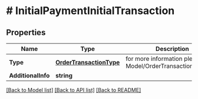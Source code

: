 # # InitialPaymentInitialTransaction


## Properties 


Name | Type | Description | Notes
------------ | ------------- | ------------- | -------------
**Type**| [**OrderTransactionType**](OrderTransactionType.md) |  for more information please, see Model/OrderTransactionType.php  | [default to UNKNOWN]
**AdditionalInfo**| **string** |   | [optional]


[[Back to Model list]](../../README.md#models) [[Back to API list]](../../README.md#endpoints) [[Back to README]](../../README.md)

